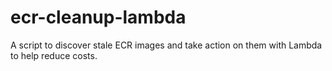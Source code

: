 # ecr-cleanup-lambda
A script to discover stale ECR images and take action on them with Lambda to help reduce costs.
